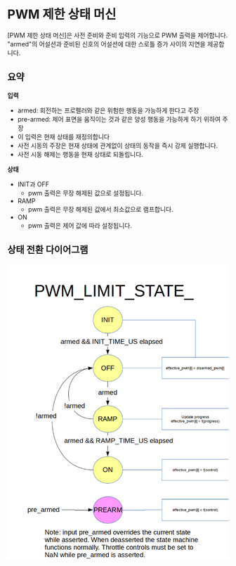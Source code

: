 # PWM 제한 상태 머신

[PWM 제한 상태 머신]은 사전 준비와 준비 입력의 기능으로 PWM 출력을 제어합니다. "armed"의 어설션과 준비된 신호의 어설션에 대한 스로틀 증가 사이의 지연을 제공합니다.

## 요약
**입력**
  * armed: 회전하는 프로펠러와 같은 위험한 행동을 가능하게 한다고 주장
  * pre-armed: 제어 표면을 움직이는 것과 같은 양성 행동을 가능하게 하기 위하여 주장
   * 이 입력은 현재 상태를 재정의합니다
   * 사전 시동의 주장은 현재 상태에 관계없이 상태의 동작을 즉시 강제 실행합니다.
   * 사전 시동 해제는 행동을 현재 상태로 되돌립니다.

**상태**
  * INIT과 OFF
    * pwm 출력은 무장 해제된 값으로 설정됩니다.
  * RAMP
    * pwm 출력은 무장 해제된 값에서 최소값으로 램프합니다.
  * ON
    * pwm 출력은 제어 값에 따라 설정됩니다.


## 상태 전환 다이어그램
![](../../assets/diagrams/pwm_limit_state_diagram.png)
